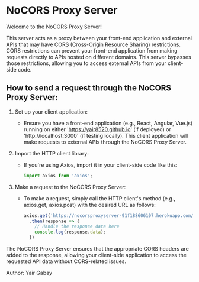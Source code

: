 # NoCORS Proxy Server

Welcome to the NoCORS Proxy Server!

This server acts as a proxy between your front-end application and external APIs that may have CORS (Cross-Origin Resource Sharing) restrictions. CORS restrictions can prevent your front-end application from making requests directly to APIs hosted on different domains. This server bypasses those restrictions, allowing you to access external APIs from your client-side code.

## How to send a request through the NoCORS Proxy Server:

1. Set up your client application:
   - Ensure you have a front-end application (e.g., React, Angular, Vue.js) running on either 'https://yair8520.github.io' (if deployed) or 'http://localhost:3000' (if testing locally). This client application will make requests to external APIs through the NoCORS Proxy Server.

2. Import the HTTP client library:
   - If you're using Axios, import it in your client-side code like this:
     ```javascript
     import axios from 'axios';
     ```

3. Make a request to the NoCORS Proxy Server:
   - To make a request, simply call the HTTP client's method (e.g., axios.get, axios.post) with the desired URL as follows:
     ```javascript
     axios.get('https://nocorsproxyserver-91f188606107.herokuapp.com/https://jsonplaceholder.typicode.com/todos/')
       .then(response => {
         // Handle the response data here
         console.log(response.data);
       })
     ```

The NoCORS Proxy Server ensures that the appropriate CORS headers are added to the response, allowing your client-side application to access the requested API data without CORS-related issues.

Author: Yair Gabay 
